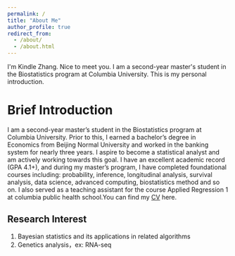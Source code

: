 ```yaml
---
permalink: /
title: "About Me"
author_profile: true
redirect_from: 
  - /about/
  - /about.html
---
```


I'm Kindle Zhang. Nice to meet you. I am a second-year master's student in the Biostatistics program at Columbia University. This is my personal introduction.

Brief Introduction
======

I am a second-year master’s student in the Biostatistics program at Columbia University. Prior to this, I earned a bachelor’s degree in Economics from Beijing Normal University and worked in the banking system for nearly three years. I aspire to become a statistical analyst and am actively working towards this goal. I have an excellent academic record (GPA 4.1+), and during my master’s program, I have completed foundational courses including: probability, inference, longitudinal analysis, survival analysis, data science, advanced computing, biostatistics method and so on. I also served as a teaching assistant for the course Applied Regression 1 at columbia public health school.You can find my [CV](../files/paper1.pdf) here.

Research Interest
------

1. Bayesian statistics and its applications in related algorithms
2. Genetics analysis，ex: RNA-seq



